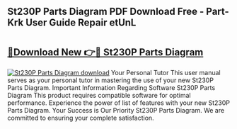 ## St230P Parts Diagram PDF Download Free - Part-Krk User Guide Repair etUnL

# <h2><a href="http://dfhxaw.blite.top/?on=St230P+Parts+Diagram">🔗Download New 👉🔴 St230P Parts Diagram</a></h2>

[![St230P Parts Diagram download](https://i.imgur.com/lujVjoI.png)](http://dfhxaw.blite.top/?on=St230P+Parts+Diagram)
Your Personal Tutor This user manual serves as your personal tutor in mastering the use of your new St230P Parts Diagram. Important Information Regarding Software St230P Parts Diagram This product requires compatible software for optimal performance. Experience the power of list of features with your new St230P Parts Diagram. Your Success is Our Priority St230P Parts Diagram. We are committed to ensuring your complete satisfaction.
